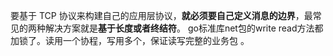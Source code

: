 要基于 TCP 协议来构建自己的应用层协议，**就必须要自己定义消息的边界**，最常见的两种解决方案就是**基于长度或者终结符**。
go标准库net包的write read方法都加锁了。读用一个协程，写用多个，保证读写完整的业务包。